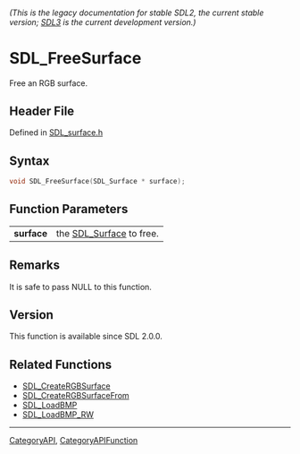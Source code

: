 ###### (This is the legacy documentation for stable SDL2, the current stable version; [SDL3](https://wiki.libsdl.org/SDL3/) is the current development version.)
# SDL_FreeSurface

Free an RGB surface.

## Header File

Defined in [SDL_surface.h](https://github.com/libsdl-org/SDL/blob/SDL2/include/SDL_surface.h)

## Syntax

```c
void SDL_FreeSurface(SDL_Surface * surface);

```

## Function Parameters

|                 |                                         |
| --------------- | --------------------------------------- |
| **surface**     | the [SDL_Surface](SDL_Surface) to free. |

## Remarks

It is safe to pass NULL to this function.

## Version

This function is available since SDL 2.0.0.

## Related Functions

* [SDL_CreateRGBSurface](SDL_CreateRGBSurface)
* [SDL_CreateRGBSurfaceFrom](SDL_CreateRGBSurfaceFrom)
* [SDL_LoadBMP](SDL_LoadBMP)
* [SDL_LoadBMP_RW](SDL_LoadBMP_RW)

----
[CategoryAPI](CategoryAPI), [CategoryAPIFunction](CategoryAPIFunction)


